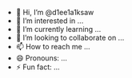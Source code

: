 - 👋 Hi, I’m @d1ee1a1ksaw
- 👀 I’m interested in ...
- 🌱 I’m currently learning ...
- 💞️ I’m looking to collaborate on ...
- 📫 How to reach me ...
- 😄 Pronouns: ...
- ⚡ Fun fact: ...

<!---
d1ee1a1ksaw/d1ee1a1ksaw is a ✨ special ✨ repository because its `README.md` (this file) appears on your GitHub profile.
You can click the Preview link to take a look at your changes.
--->

